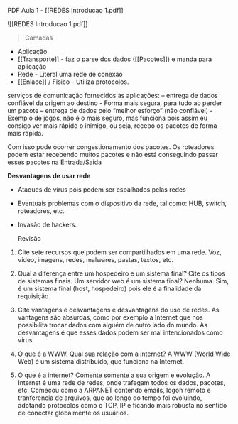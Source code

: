 PDF Aula 1 -  [[REDES Introducao 1.pdf]]

![[REDES Introducao 1.pdf]]

> Camadas
* Aplicação
* [[Transporte]] - faz o parse dos dados ([[Pacotes]]) e manda para aplicação
* Rede - Literal uma rede de conexão
* [[Enlace]] / Fisico - Utiliza protocolos.


serviços de comunicação fornecidos às aplicações: 
– entrega de dados confiável da origem ao destino - Forma mais segura, para tudo ao perder um pacote
– entrega de dados pelo “melhor esforço” (não confiável) - Exemplo de jogos, não é o mais seguro, mas funciona pois assim eu consigo ver mais rápido o inimigo, ou seja, recebo os pacotes de forma mais rápida. 

Com isso pode ocorrer congestionamento dos pacotes. Os roteadores podem estar recebendo muitos pacotes e não está conseguindo passar esses pacotes na Entrada/Saida

**Desvantagens de usar rede**

* Ataques de vírus pois podem ser espalhados pelas redes
* Eventuais problemas com o dispositivo da rede, tal como: HUB, switch, roteadores, etc.
* Invasão de hackers.

	Revisão

1. Cite sete recursos que podem ser compartilhados em uma rede.
Voz, video, imagens, redes, malwares, pastas, textos, etc.

2. Qual a diferença entre um hospedeiro e um sistema final? Cite os tipos de sistemas finais. Um servidor web é um sistema final?
Nenhuma. Sim, é um sistema final (host, hospedeiro) pois ele é a finalidade da requisição.

3.  Cite vantagens e desvantagens e desvantagens do uso de redes.
As vantagens são absurdas, como por exemplo a Internet que nos possibilita trocar dados com alguém de outro lado do mundo. As desvantagens é que esses dados podem ser mal intencionados como vírus.

4.  O que é a WWW. Qual sua relação com a internet?
A WWW (World Wide Web) é um sistema distribuído, que funciona na Internet.

5. O que é a internet? Comente somente a sua origem e evolução.
A Internet é uma rede de redes, onde trafegam todos os dados, pacotes, etc. Começou como a ARPANET contendo emails, logon remoto e tranferencia de arquivos, que ao longo do tempo foi evoluindo, adotando protocolos como o TCP, IP e ficando mais robusta no sentido de conectar globalmente os usuários.
